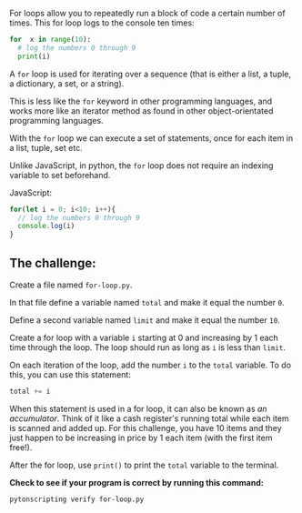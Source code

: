 For loops allow you to repeatedly run a block of code a certain number of times. This for loop logs to the console ten times:

```py
for  x in range(10):
  # log the numbers 0 through 9
  print(i)

```

A `for` loop is used for iterating over a sequence (that is either a list, a tuple, a dictionary, a set, or a string).

This is less like the `for` keyword in other programming languages, and works more like an iterator method as found in other object-orientated programming languages.

With the `for` loop we can execute a set of statements, once for each item in a list, tuple, set etc.

Unlike JavaScript, in python, the `for` loop does not require an indexing variable to set beforehand.

JavaScript:
```js
for(let i = 0; i<10; i++){
  // log the numbers 0 through 9
  console.log(i)
}
```

## The challenge:

Create a file named `for-loop.py`.

In that file define a variable named `total` and make it equal the number `0`.

Define a second variable named `limit` and make it equal the number `10`.

Create a for loop with a variable `i` starting at 0 and increasing by 1 each time through the loop. The loop should run as long as `i` is less than `limit`.

On each iteration of the loop, add the number `i` to the `total` variable. To do this, you can use this statement:

```py
total += i
```

When this statement is used in a for loop, it can also be known as _an accumulator_.  Think of it like a cash register's running total while each item is scanned and added up.  For this challenge, you have 10 items and they just happen to be increasing in price by 1 each item (with the first item free!).

After the for loop, use `print()` to print the `total` variable to the terminal.

**Check to see if your program is correct by running this command:**

```bash
pytonscripting verify for-loop.py
```
